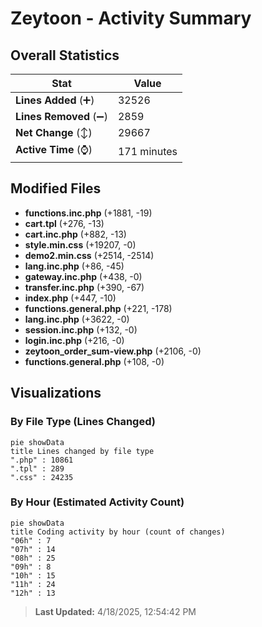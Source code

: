 # Zeytoon - Activity Summary 

## Overall Statistics

| Stat                   | Value                                                             |
| ---------------------- | ----------------------------------------------------------------- |
| **Lines Added** (➕)   | 32526                                          |
| **Lines Removed** (➖) | 2859                                        |
| **Net Change** (↕)    | 29667                |
| **Active Time** (⌚)   | 171 minutes |


## Modified Files
- **functions.inc.php** (+1881, -19)
- **cart.tpl** (+276, -13)
- **cart.inc.php** (+882, -13)
- **style.min.css** (+19207, -0)
- **demo2.min.css** (+2514, -2514)
- **lang.inc.php** (+86, -45)
- **gateway.inc.php** (+438, -0)
- **transfer.inc.php** (+390, -67)
- **index.php** (+447, -10)
- **functions.general.php** (+221, -178)
- **lang.inc.php** (+3622, -0)
- **session.inc.php** (+132, -0)
- **login.inc.php** (+216, -0)
- **zeytoon_order_sum-view.php** (+2106, -0)
- **functions.general.php** (+108, -0)

## Visualizations

### By File Type (Lines Changed)

```mermaid
pie showData
title Lines changed by file type
".php" : 10861
".tpl" : 289
".css" : 24235
```

### By Hour (Estimated Activity Count)

```mermaid
pie showData
title Coding activity by hour (count of changes)
"06h" : 7
"07h" : 14
"08h" : 25
"09h" : 8
"10h" : 15
"11h" : 24
"12h" : 13
```


> **Last Updated:** 4/18/2025, 12:54:42 PM